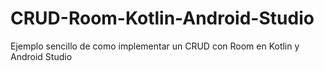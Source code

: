 # CRUD-Room-Kotlin-Android-Studio

Ejemplo sencillo de como implementar un CRUD con Room en Kotlin y Android Studio

